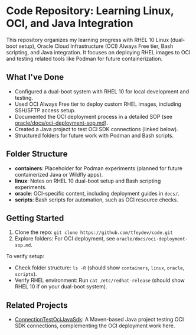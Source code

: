 # Code Repository: Learning Linux, OCI, and Java Integration

This repository organizes my learning progress with RHEL 10 Linux (dual-boot setup), Oracle Cloud Infrastructure (OCI) Always Free tier, Bash scripting, and Java integration. It focuses on deploying RHEL images to OCI and testing related tools like Podman for future containerization.

## What I've Done

- Configured a dual-boot system with RHEL 10 for local development and testing.
- Used OCI Always Free tier to deploy custom RHEL images, including SSH/SFTP access setup.
- Documented the OCI deployment process in a detailed SOP (see [oracle/docs/oci-deployment-sop.md](oracle/docs/oci-deployment-sop.md)).
- Created a Java project to test OCI SDK connections (linked below).
- Structured folders for future work with Podman and Bash scripts.

## Folder Structure

- **containers**: Placeholder for Podman experiments (planned for future containerized Java or Wildfly apps).
- **linux**: Notes on RHEL 10 dual-boot setup and Bash scripting experiments.
- **oracle**: OCI-specific content, including deployment guides in `docs/`.
- **scripts**: Bash scripts for automation, such as OCI resource checks.

## Getting Started

1. Clone the repo: `git clone https://github.com/tfeydev/code.git`
2. Explore folders: For OCI deployment, see `oracle/docs/oci-deployment-sop.md`.

To verify setup:
- Check folder structure: `ls -R` (should show `containers`, `linux`, `oracle`, `scripts`).
- Verify RHEL environment: Run `cat /etc/redhat-release` (should show RHEL 10 if on your dual-boot system).

## Related Projects

- [ConnectionTestOciJavaSdk](https://github.com/tfeydev/ConnectionTestOciJavaSdk): A Maven-based Java project testing OCI SDK connections, complementing the OCI deployment work here.